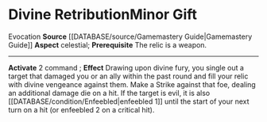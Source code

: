 ﻿---
element: null
id: '13'
item_category: Relics
name: Divine Retribution
prerequisite: The relic is a weapon.
rarity: Common
rus_type_level: null
school: Evocation
source: '[[DATABASE/source/Gamemastery Guide|Gamemastery Guide]]'
trait:
- '[[DATABASE/trait/Evocation|Evocation]]'
type: Relic Minor Gift

---
# Divine Retribution<span class="item-type">Minor Gift</span>

<span class="item-trait">Evocation</span>
**Source** [[DATABASE/source/Gamemastery Guide|Gamemastery Guide]]
**Aspect** celestial; **Prerequisite** The relic is a weapon.

---
**Activate** <span class="action-icon">2</span> command ; **Effect** Drawing upon divine fury, you single out a target that damaged you or an ally within the past round and fill your relic with divine vengeance against them. Make a Strike against that foe, dealing an additional damage die on a hit. If the target is evil, it is also [[DATABASE/condition/Enfeebled|enfeebled 1]] until the start of your next turn on a hit (or enfeebled 2 on a critical hit).